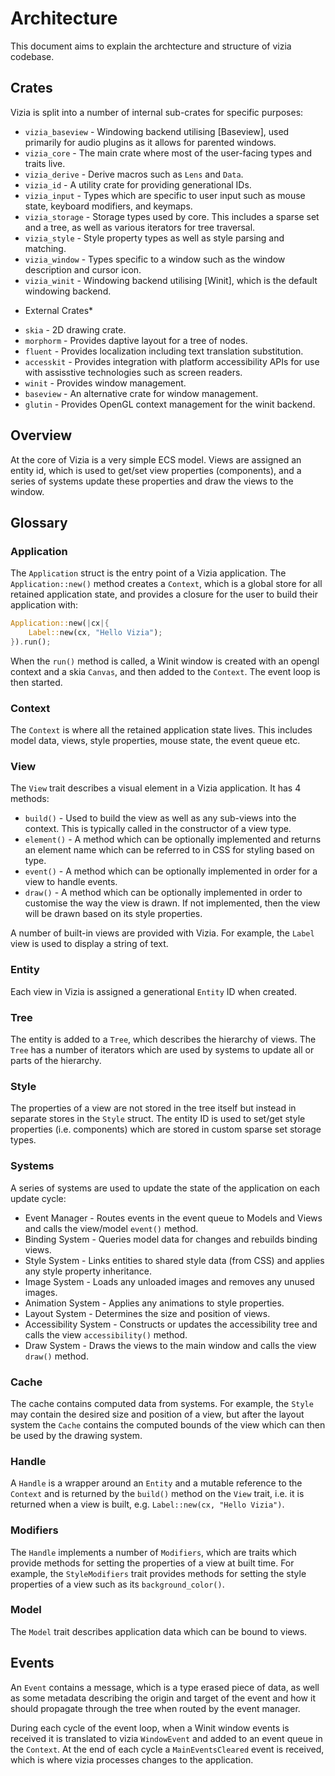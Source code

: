 # Architecture

This document aims to explain the archtecture and structure of vizia codebase.

## Crates

Vizia is split into a number of internal sub-crates for specific purposes:
- `vizia_baseview` - Windowing backend utilising [Baseview], used primarily for audio plugins as it allows for parented windows.
- `vizia_core` - The main crate where most of the user-facing types and traits live.
- `vizia_derive` - Derive macros such as `Lens` and `Data`.
- `vizia_id` - A utility crate for providing generational IDs.
- `vizia_input` - Types which are specific to user input such as mouse state, keyboard modifiers, and keymaps.
- `vizia_storage` - Storage types used by core. This includes a sparse set and a tree, as well as various iterators for tree traversal.
- `vizia_style` - Style property types as well as style parsing and matching.
- `vizia_window` -  Types specific to a window such as the window description and cursor icon.
- `vizia_winit` - Windowing backend utilising [Winit], which is the default windowing backend.

* External Crates*
- `skia` - 2D drawing crate.
- `morphorm` - Provides daptive layout for a tree of nodes.
- `fluent` - Provides localization including text translation substitution.
- `accesskit` - Provides integration with platform accessibility APIs for use with assisstive technologies such as screen readers.
- `winit` - Provides window management.
- `baseview` - An alternative crate for window management.
- `glutin` - Provides OpenGL context management for the winit backend.

## Overview
At the core of Vizia is a very simple ECS model. Views are assigned an entity id, which is used to get/set view properties (components), and a series of systems update these properties and draw the views to the window.


## Glossary

### Application
The `Application` struct is the entry point of a Vizia application. The `Application::new()` method creates a `Context`, which is a global store for all retained application state, and provides a closure for the user to build their application with:

```rust
Application::new(|cx|{
    Label::new(cx, "Hello Vizia");
}).run();
```
When the `run()` method is called, a Winit window is created with an opengl context and a skia `Canvas`, and then added to the `Context`. The event loop is then started. 

### Context
The `Context` is where all the retained application state lives. This includes model data, views, style properties, mouse state, the event queue etc.

### View
The `View` trait describes a visual element in a Vizia application. It has 4 methods:
- `build()` - Used to build the view as well as any sub-views into the context. This is typically called in the constructor of a view type. 
- `element()` - A method which can be optionally implemented and returns an element name which can be referred to in CSS for styling based on type.
- `event()` - A method which can be optionally implemented in order for a view to handle events.
- `draw()` - A method which can be optionally implemented in order to customise the way the view is drawn. If not implemented, then the view will be drawn based on its style properties.

A number of built-in views are provided with Vizia. For example, the `Label` view is used to display a string of text. 

### Entity
Each view in Vizia is assigned a generational `Entity` ID when created.

### Tree
The entity is added to a `Tree`, which describes the hierarchy of views. The `Tree` has a number of iterators which are used by systems to update all or parts of the hierarchy.

### Style
The properties of a view are not stored in the tree itself but instead in separate stores in the `Style` struct. The entity ID is used to set/get style properties (i.e. components) which are stored in custom sparse set storage types.

### Systems
A series of systems are used to update the state of the application on each update cycle:
- Event Manager - Routes events in the event queue to Models and Views and calls the view/model `event()` method.
- Binding System - Queries model data for changes and rebuilds binding views.
- Style System - Links entities to shared style data (from CSS) and applies any style property inheritance.
- Image System - Loads any unloaded images and removes any unused images.
- Animation System - Applies any animations to style properties.
- Layout System - Determines the size and position of views.
- Accessibility System - Constructs or updates the accessibility tree and calls the view `accessibility()` method.
- Draw System - Draws the views to the main window and calls the view `draw()` method.

### Cache
The cache contains computed data from systems. For example, the `Style` may contain the desired size and position of a view, but after the layout system the `Cache` contains the computed bounds of the view which can then be used by the drawing system.

### Handle
A `Handle` is a wrapper around an `Entity` and a mutable reference to the `Context` and is returned by the `build()` method on the `View` trait, i.e. it is returned when a view is built, e.g. `Label::new(cx, "Hello Vizia")`.

### Modifiers
The `Handle` implements a number of `Modifiers`, which are traits which provide methods for setting the properties of a view at built time. For example, the `StyleModifiers` trait provides methods for setting the style properties of a view such as its `background_color()`.

### Model
The `Model` trait describes application data which can be bound to views. 

## Events
An `Event` contains a message, which is a type erased piece of data, as well as some metadata describing the origin and target of the event and how it should propagate through the tree when routed by the event manager.

During each cycle of the event loop, when a Winit window events is received it is translated to vizia `WindowEvent` and added to an event queue in the `Context`. At the end of each cycle a `MainEventsCleared` event is received, which is where vizia processes changes to the application.



